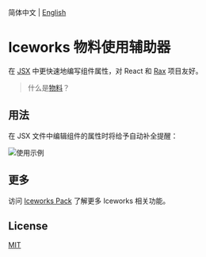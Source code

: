 简体中文 | [English](./README.en.md)

# Iceworks 物料使用辅助器

在 [JSX](https://zh-hans.reactjs.org/docs/introducing-jsx.html) 中更快速地编写组件属性，对 React 和 [Rax](https://rax.js.org/) 项目友好。

> 什么是[物料](https://ice.alibaba-inc.com/docs/materials/about)？

## 用法

在 JSX 文件中编辑组件的属性时将给予自动补全提醒：

![使用示例](https://img.alicdn.com/tfs/TB1pNj5x7Y2gK0jSZFgXXc5OFXa-1688-780.gif)

## 更多

访问 [Iceworks Pack](https://marketplace.visualstudio.com/items?itemName=iceworks-team.iceworks) 了解更多 Iceworks 相关功能。

## License

[MIT](https://github.com/ice-lab/iceworks/blob/master/LICENSE)

